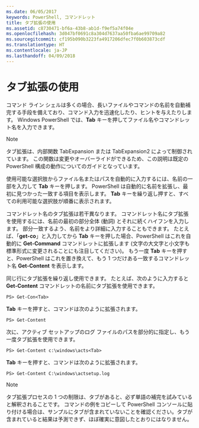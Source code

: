 ```yaml
---
ms.date: 06/05/2017
keywords: PowerShell, コマンドレット
title: タブ拡張の使用
ms.assetid: c8730471-bf6a-43b8-ab1d-f9ef5a74f04e
ms.openlocfilehash: 3d047bf0691c8a304d7637aa50fba6ae99709a82
ms.sourcegitcommit: cf195b090b3223fa4917206dfec7f0b603873cdf
ms.translationtype: HT
ms.contentlocale: ja-JP
ms.lasthandoff: 04/09/2018
---
```

# <a name="using-tab-expansion"></a>タブ拡張の使用

コマンド ライン シェルは多くの場合、長いファイルやコマンドの名前を自動補完する手段を備えており、コマンド入力を迅速化したり、ヒントを与えたりします。 Windows PowerShell では、**Tab** キーを押してファイル名やコマンドレット名を入力できます。

> [!NOTE]
> タブ拡張は、内部関数 TabExpansion または TabExpansion2 によって制御されています。 この関数は変更やオーバーライドができるため、この説明は既定の PowerShell 構成の動作についてのガイドとなっています。

使用可能な選択肢からファイル名またはパスを自動的に入力するには、名前の一部を入力して **Tab** キーを押します。 PowerShell は自動的に名前を拡張し、最初に見つかった一致する項目を表示します。 **Tab** キーを繰り返し押すと、すべての利用可能な選択肢が順番に表示されます。

コマンドレット名のタブ拡張は若干異なります。 コマンドレット名にタブ拡張を使用するには、名前の最初の部分全体 (動詞) とそれに続くハイフンを入力します。 部分一致するよう、名前をより詳細に入力することもできます。 たとえば、「**get-co**」と入力してから **Tab** キーを押した場合、PowerShell はこれを自動的に **Get-Command** コマンドレットに拡張します (文字の大文字と小文字も標準形式に変更されることにも注目してください)。 もう一度 **Tab** キーを押すと、PowerShell はこれを置き換えて、もう 1 つだけある一致するコマンドレット名 **Get-Content** を表示します。

同じ行にタブ拡張を繰り返し使用できます。 たとえば、次のように入力すると **Get-Content** コマンドレットの名前にタブ拡張を使用できます。

```
PS> Get-Con<Tab>
```

**Tab** キーを押すと、コマンドは次のように拡張されます。

```
PS> Get-Content
```

次に、アクティブ セットアップのログ ファイルのパスを部分的に指定し、もう一度タブ拡張を使用できます。

```
PS> Get-Content c:\windows\acts<Tab>
```

**Tab** キーを押すと、コマンドは次のように拡張されます。

```
PS> Get-Content C:\windows\actsetup.log
```

> [!NOTE]
> タブ拡張プロセスの 1 つの制限は、タブがあると、必ず単語の補完を試みていると解釈されることです。 コマンドの例をコピーして PowerShell コンソールに貼り付ける場合は、サンプルにタブが含まれていないことを確認ください。タブが含まれていると結果は予測できず、ほぼ確実に意図したとおりにはなりません。